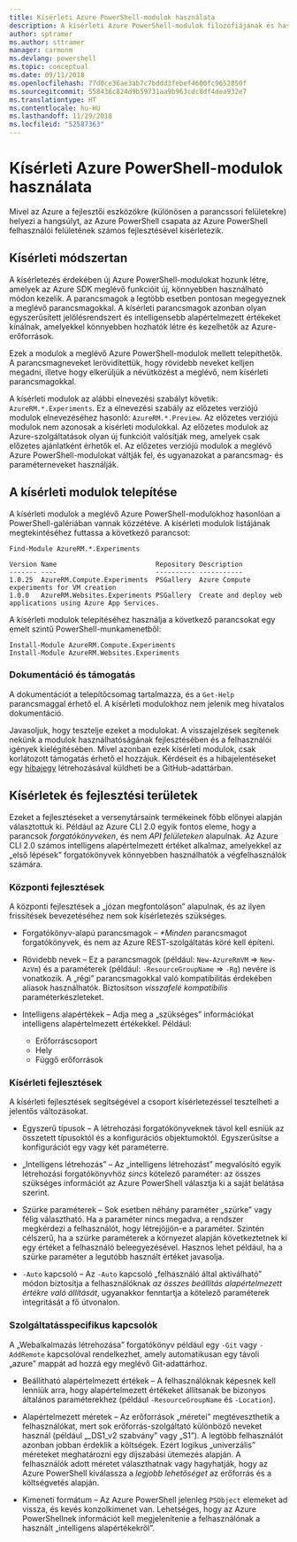 ```yaml
---
title: Kísérleti Azure PowerShell-modulok használata
description: A kísérleti Azure PowerShell-modulok filozófiájának és használatának ismertetése.
author: sptramer
ms.author: sttramer
manager: carmonm
ms.devlang: powershell
ms.topic: conceptual
ms.date: 09/11/2018
ms.openlocfilehash: 77d0ce36ae3ab7c7bddd3febef4600fc9652850f
ms.sourcegitcommit: 558436c824d9b59731aa9b963cdc8df4dea932e7
ms.translationtype: HT
ms.contentlocale: hu-HU
ms.lasthandoff: 11/29/2018
ms.locfileid: "52587363"
---
```

# <a name="use-experimental-azure-powershell-modules"></a>Kísérleti Azure PowerShell-modulok használata

Mivel az Azure a fejlesztői eszközökre (különösen a parancssori felületekre) helyezi a hangsúlyt, az Azure PowerShell csapata az Azure PowerShell felhasználói felületének számos fejlesztésével kísérletezik.

## <a name="experimentation-methodology"></a>Kísérleti módszertan

A kísérletezés érdekében új Azure PowerShell-modulokat hozunk létre, amelyek az Azure SDK meglévő funkcióit új, könnyebben használható módon kezelik. A parancsmagok a legtöbb esetben pontosan megegyeznek a meglévő parancsmagokkal. A kísérleti parancsmagok azonban olyan egyszerűsített jelölésrendszert és intelligensebb alapértelmezett értékeket kínálnak, amelyekkel könnyebben hozhatók létre és kezelhetők az Azure-erőforrások.

Ezek a modulok a meglévő Azure PowerShell-modulok mellett telepíthetők. A parancsmagneveket lerövidítettük, hogy rövidebb neveket kelljen megadni, illetve hogy elkerüljük a névütközést a meglévő, nem kísérleti parancsmagokkal.

A kísérleti modulok az alábbi elnevezési szabályt követik: `AzureRM.*.Experiments`. Ez a elnevezési szabály az előzetes verziójú modulok elnevezéséhez hasonló: `AzureRM.*.Preview`. Az előzetes verziójú modulok nem azonosak a kísérleti modulokkal. Az előzetes modulok az Azure-szolgáltatások olyan új funkcióit valósítják meg, amelyek csak előzetes ajánlatként érhetők el. Az előzetes verziójú modulok a meglévő Azure PowerShell-modulokat váltják fel, és ugyanazokat a parancsmag- és paraméterneveket használják.

## <a name="how-to-install-an-experimental-module"></a>A kísérleti modulok telepítése

A kísérleti modulok a meglévő Azure PowerShell-modulokhoz hasonlóan a PowerShell-galériában vannak közzétéve. A kísérleti modulok listájának megtekintéséhez futtassa a következő parancsot:

```azurepowershell-interactive
Find-Module AzureRM.*.Experiments
```

```output
Version Name                         Repository Description
------- ----                         ---------- -----------
1.0.25  AzureRM.Compute.Experiments  PSGallery  Azure Compute experiments for VM creation
1.0.0   AzureRM.Websites.Experiments PSGallery  Create and deploy web applications using Azure App Services.
```

A kísérleti modulok telepítéséhez használja a következő parancsokat egy emelt szintű PowerShell-munkamenetből:

```azurepowershell-interactive
Install-Module AzureRM.Compute.Experiments
Install-Module AzureRM.Websites.Experiments
```

### <a name="documentation-and-support"></a>Dokumentáció és támogatás

A dokumentációt a telepítőcsomag tartalmazza, és a `Get-Help` parancsmaggal érhető el. A kísérleti modulokhoz nem jelenik meg hivatalos dokumentáció.

Javasoljuk, hogy tesztelje ezeket a modulokat. A visszajelzések segítenek nekünk a modulok használhatóságának fejlesztésében és a felhasználói igények kielégítésében. Mivel azonban ezek kísérleti modulok, csak korlátozott támogatás érhető el hozzájuk. Kérdéseit és a hibajelentéseket egy [hibajegy](https://github.com/Azure/azure-powershell/issues) létrehozásával küldheti be a GitHub-adattárban.

## <a name="experiments-and-areas-of-improvement"></a>Kísérletek és fejlesztési területek

Ezeket a fejlesztéseket a versenytársaink termékeinek főbb előnyei alapján választottuk ki. Például az Azure CLI 2.0 egyik fontos eleme, hogy a parancsok _forgatókönyveken_, és nem _API felületeken_ alapulnak.
Az Azure CLI 2.0 számos intelligens alapértelmezett értéket alkalmaz, amelyekkel az „első lépések” forgatókönyvek könnyebben használhatók a végfelhasználók számára.

### <a name="core-improvements"></a>Központi fejlesztések

A központi fejlesztések a „józan megfontoláson” alapulnak, és az ilyen frissítések bevezetéséhez nem sok kísérletezés szükséges.

- Forgatókönyv-alapú parancsmagok – <em>*Minden</em> parancsmagot forgatókönyvek, és nem az Azure REST-szolgáltatás köré kell építeni.

- Rövidebb nevek – Ez a parancsmagok (például: `New-AzureRmVM` => `New-AzVm`) és a paraméterek (például: `-ResourceGroupName` => `-Rg`) nevére is vonatkozik. A „régi” parancsmagokkal való kompatibilitás érdekében aliasok használhatók. Biztosítson _visszafelé kompatibilis_ paraméterkészleteket.

- Intelligens alapértékek – Adja meg a „szükséges” információkat intelligens alapértelmezett értékekkel. Például:
  - Erőforráscsoport
  - Hely
  - Függő erőforrások

### <a name="experimental-improvements"></a>Kísérleti fejlesztések

A kísérleti fejlesztések segítségével a csoport kísérletezéssel tesztelheti a jelentős változásokat.

- Egyszerű típusok – A létrehozási forgatókönyveknek távol kell esniük az összetett típusoktól és a konfigurációs objektumoktól. Egyszerűsítse a konfigurációt egy vagy két paraméterre.

- „Intelligens létrehozás” – Az „intelligens létrehozást” megvalósító egyik létrehozási forgatókönyvhöz _sincs_ kötelező paraméter: az összes szükséges információt az Azure PowerShell választja ki a saját belátása szerint.

- Szürke paraméterek – Sok esetben néhány paraméter „szürke” vagy félig választható. Ha a paraméter nincs megadva, a rendszer megkérdezi a felhasználót, hogy létrejöjjön-e a paraméter. Szintén célszerű, ha a szürke paraméterek a környezet alapján következtetnek ki egy értéket a felhasználó beleegyezésével.
  Hasznos lehet például, ha a szürke paraméter a legutóbb használt értéket javasolja.

- `-Auto` kapcsoló – Az `-Auto` kapcsoló „felhasználó által aktiválható” módon biztosítja a felhasználóknak _az összes beállítás alapértelmezett értékre való állítását_, ugyanakkor fenntartja a kötelező paraméterek integritását a fő útvonalon.

### <a name="feature-specific-switches"></a>Szolgáltatásspecifikus kapcsolók

A „Webalkalmazás létrehozása” forgatókönyv például egy `-Git` vagy `-AddRemote` kapcsolóval rendelkezhet, amely automatikusan egy távoli „azure” mappát ad hozzá egy meglévő Git-adattárhoz.

- Beállítható alapértelmezett értékek – A felhasználóknak képesnek kell lenniük arra, hogy alapértelmezett értékeket állítsanak be bizonyos általános paraméterekhez (például `-ResourceGroupName` és `-Location`).

- Alapértelmezett méretek – Az erőforrások „méretei” megtéveszthetik a felhasználókat, mert sok erőforrás-szolgáltató különböző neveket használ (például „\_DS1\_v2 szabvány” vagy „S1”). A legtöbb felhasználót azonban jobban érdeklik a költségek. Ezért logikus „univerzális” méreteket meghatározni egy díjszabási ütemezés alapján. A felhasználók adott méretet választhatnak vagy hagyhatják, hogy az Azure PowerShell kiválassza a _legjobb lehetőséget_ az erőforrás és a költségvetés alapján.

- Kimeneti formátum – Az Azure PowerShell jelenleg `PSObject` elemeket ad vissza, és kevés konzolkimenet van. Lehetséges, hogy az Azure PowerShellnek információt kell megjelenítenie a felhasználónak a használt „intelligens alapértékekről”.

